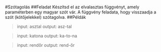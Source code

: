 #Szótagolás
##Feladat
Készítsd el az elvalasztas függvényt, amely paraméterben egy magyar szót vár. A függvény
feladata, hogy visszaadja
a szót (kötőjelekkel) szótagolva.
##Példák
>input: asztal
>output: asz-tal

>input: katona
>output: ka-to-na

>input: rendőr
>output: rend-őr

